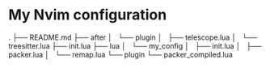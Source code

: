 # My Nvim configuration

.
├── README.md
├── after
│   └── plugin
│       ├── telescope.lua
│       └── treesitter.lua
├── init.lua
├── lua
│   └── my_config
│       ├── init.lua
│       ├── packer.lua
│       └── remap.lua
└── plugin
    └── packer_compiled.lua
    
  
